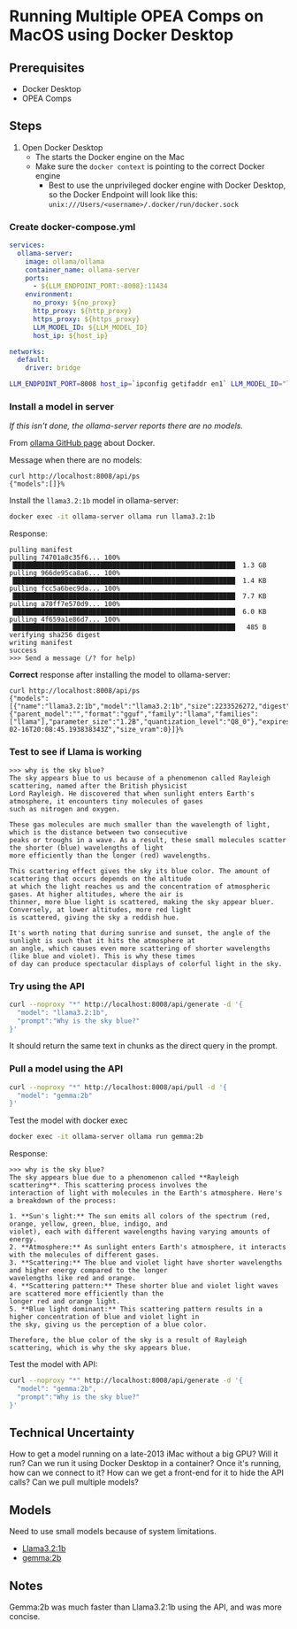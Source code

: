 # Running Multiple OPEA Comps on MacOS using Docker Desktop

## Prerequisites

- Docker Desktop
- OPEA Comps

## Steps

1. Open Docker Desktop
    - The starts the Docker engine on the Mac
    - Make sure the `docker context` is pointing to the correct Docker engine
        - Best to use the unprivileged docker engine with Docker Desktop, so the Docker Endpoint will look like this: `unix:///Users/<username>/.docker/run/docker.sock`

### Create docker-compose.yml

```yaml
services:
  ollama-server:
    image: ollama/ollama
    container_name: ollama-server
    ports:
      - ${LLM_ENDPOINT_PORT:-8008}:11434
    environment:
      no_proxy: ${no_proxy}
      http_proxy: ${http_proxy}
      https_proxy: ${https_proxy}
      LLM_MODEL_ID: ${LLM_MODEL_ID}
      host_ip: ${host_ip}

networks:
  default:
    driver: bridge
```

```sh
LLM_ENDPOINT_PORT=8008 host_ip=`ipconfig getifaddr en1` LLM_MODEL_ID="llama3.2:1b" docker compose up
```

### Install a model in server

*If this isn't done, the ollama-server reports there are no models.*

From [ollama GitHub page](https://github.com/ollama/ollama/blob/main/docs/docker.md) about Docker.

Message when there are no models:

```error
curl http://localhost:8008/api/ps
{"models":[]}%
```

Install the `llama3.2:1b` model in ollama-server:

```sh
docker exec -it ollama-server ollama run llama3.2:1b
```

Response:

```text
pulling manifest
pulling 74701a8c35f6... 100% ▕████████████████████████████████████████████████████████▏ 1.3 GB
pulling 966de95ca8a6... 100% ▕████████████████████████████████████████████████████████▏ 1.4 KB
pulling fcc5a6bec9da... 100% ▕████████████████████████████████████████████████████████▏ 7.7 KB
pulling a70ff7e570d9... 100% ▕████████████████████████████████████████████████████████▏ 6.0 KB
pulling 4f659a1e86d7... 100% ▕████████████████████████████████████████████████████████▏  485 B
verifying sha256 digest
writing manifest
success
>>> Send a message (/? for help)
```

**Correct** response after installing the model to ollama-server:

```text
curl http://localhost:8008/api/ps
{"models":[{"name":"llama3.2:1b","model":"llama3.2:1b","size":2233526272,"digest":"baf6a787fdffd633537aa2eb51cfd54cb93ff08e28040095462bb63daf552878","details":{"parent_model":"","format":"gguf","family":"llama","families":["llama"],"parameter_size":"1.2B","quantization_level":"Q8_0"},"expires_at":"2025-02-16T20:08:45.193838343Z","size_vram":0}]}% 
```

### Test to see if Llama is working

```text
>>> why is the sky blue?
The sky appears blue to us because of a phenomenon called Rayleigh scattering, named after the British physicist
Lord Rayleigh. He discovered that when sunlight enters Earth's atmosphere, it encounters tiny molecules of gases
such as nitrogen and oxygen.

These gas molecules are much smaller than the wavelength of light, which is the distance between two consecutive
peaks or troughs in a wave. As a result, these small molecules scatter the shorter (blue) wavelengths of light
more efficiently than the longer (red) wavelengths.

This scattering effect gives the sky its blue color. The amount of scattering that occurs depends on the altitude
at which the light reaches us and the concentration of atmospheric gases. At higher altitudes, where the air is
thinner, more blue light is scattered, making the sky appear bluer. Conversely, at lower altitudes, more red light
is scattered, giving the sky a reddish hue.

It's worth noting that during sunrise and sunset, the angle of the sunlight is such that it hits the atmosphere at
an angle, which causes even more scattering of shorter wavelengths (like blue and violet). This is why these times
of day can produce spectacular displays of colorful light in the sky.
```

### Try using the API

```sh
curl --noproxy "*" http://localhost:8008/api/generate -d '{
  "model": "llama3.2:1b",
  "prompt":"Why is the sky blue?"
}'
```

It should return the same text in chunks as the direct query in the prompt.

### Pull a model using the API

```sh
curl --noproxy "*" http://localhost:8008/api/pull -d '{
  "model": "gemma:2b"
}'
```

Test the model with docker exec

```sh
docker exec -it ollama-server ollama run gemma:2b
```

Response:

```text
>>> why is the sky blue?
The sky appears blue due to a phenomenon called **Rayleigh scattering**. This scattering process involves the
interaction of light with molecules in the Earth's atmosphere. Here's a breakdown of the process:

1. **Sun's light:** The sun emits all colors of the spectrum (red, orange, yellow, green, blue, indigo, and
violet), each with different wavelengths having varying amounts of energy.
2. **Atmosphere:** As sunlight enters Earth's atmosphere, it interacts with the molecules of different gases.
3. **Scattering:** The blue and violet light have shorter wavelengths and higher energy compared to the longer
wavelengths like red and orange.
4. **Scattering pattern:** These shorter blue and violet light waves are scattered more efficiently than the
longer red and orange light.
5. **Blue light dominant:** This scattering pattern results in a higher concentration of blue and violet light in
the sky, giving us the perception of a blue color.

Therefore, the blue color of the sky is a result of Rayleigh scattering, which is why the sky appears blue.
```

Test the model with API:

```sh
curl --noproxy "*" http://localhost:8008/api/generate -d '{                                         49s free-genai-bootcamp-2025
  "model": "gemma:2b",   
  "prompt":"Why is the sky blue?"
}'
```

## Technical Uncertainty

How to get a model running on a late-2013 iMac without a big GPU?
Will it run?
Can we run it using Docker Desktop in a container?
Once it's running, how can we connect to it?
How can we get a front-end for it to hide the API calls?
Can we pull multiple models?

## Models

Need to use small models because of system limitations.

- [Llama3.2:1b](https://ollama.com/library/llama3.2:1b)
- [gemma:2b](https://ollama.com/library/gemma:2b)

## Notes

Gemma:2b was much faster than Llama3.2:1b using the API, and was more concise.

